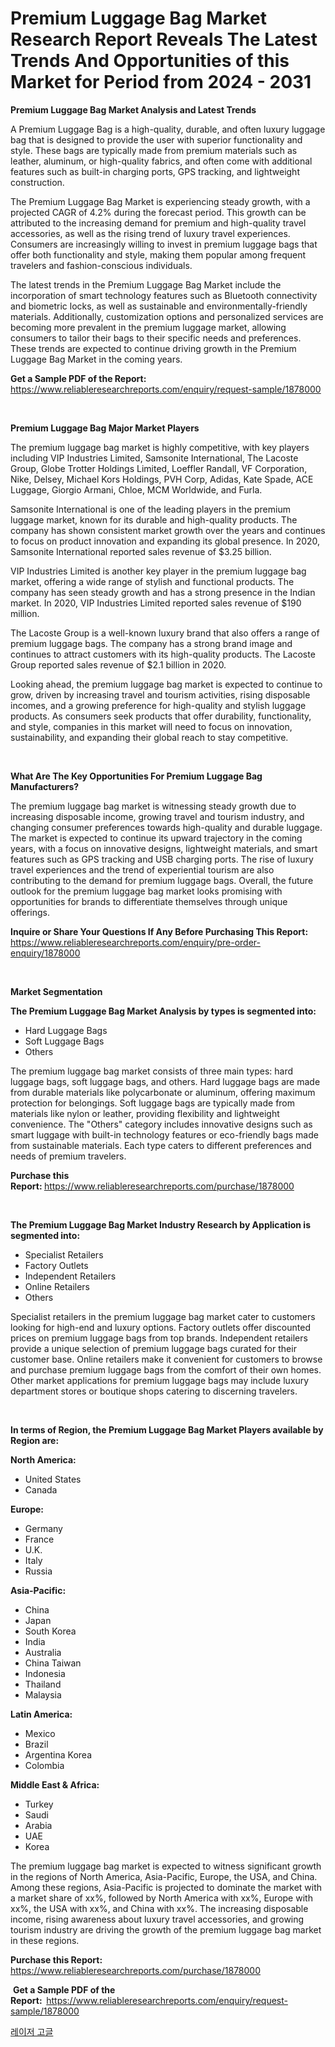 <p><h1>Premium Luggage Bag Market Research Report Reveals The Latest Trends And Opportunities of this Market for Period from 2024 - 2031</h1></p><p><strong>Premium Luggage Bag Market Analysis and Latest Trends</strong></p>
<p><p>A Premium Luggage Bag is a high-quality, durable, and often luxury luggage bag that is designed to provide the user with superior functionality and style. These bags are typically made from premium materials such as leather, aluminum, or high-quality fabrics, and often come with additional features such as built-in charging ports, GPS tracking, and lightweight construction.</p><p>The Premium Luggage Bag Market is experiencing steady growth, with a projected CAGR of 4.2% during the forecast period. This growth can be attributed to the increasing demand for premium and high-quality travel accessories, as well as the rising trend of luxury travel experiences. Consumers are increasingly willing to invest in premium luggage bags that offer both functionality and style, making them popular among frequent travelers and fashion-conscious individuals.</p><p>The latest trends in the Premium Luggage Bag Market include the incorporation of smart technology features such as Bluetooth connectivity and biometric locks, as well as sustainable and environmentally-friendly materials. Additionally, customization options and personalized services are becoming more prevalent in the premium luggage market, allowing consumers to tailor their bags to their specific needs and preferences. These trends are expected to continue driving growth in the Premium Luggage Bag Market in the coming years.</p></p>
<p><strong>Get a Sample PDF of the Report:&nbsp;</strong> <a href="https://www.reliableresearchreports.com/enquiry/request-sample/1878000">https://www.reliableresearchreports.com/enquiry/request-sample/1878000</a></p>
<p>&nbsp;</p>
<p><strong>Premium Luggage Bag Major Market Players</strong></p>
<p><p>The premium luggage bag market is highly competitive, with key players including VIP Industries Limited, Samsonite International, The Lacoste Group, Globe Trotter Holdings Limited, Loeffler Randall, VF Corporation, Nike, Delsey, Michael Kors Holdings, PVH Corp, Adidas, Kate Spade, ACE Luggage, Giorgio Armani, Chloe, MCM Worldwide, and Furla. </p><p>Samsonite International is one of the leading players in the premium luggage market, known for its durable and high-quality products. The company has shown consistent market growth over the years and continues to focus on product innovation and expanding its global presence. In 2020, Samsonite International reported sales revenue of $3.25 billion.</p><p>VIP Industries Limited is another key player in the premium luggage bag market, offering a wide range of stylish and functional products. The company has seen steady growth and has a strong presence in the Indian market. In 2020, VIP Industries Limited reported sales revenue of $190 million.</p><p>The Lacoste Group is a well-known luxury brand that also offers a range of premium luggage bags. The company has a strong brand image and continues to attract customers with its high-quality products. The Lacoste Group reported sales revenue of $2.1 billion in 2020.</p><p>Looking ahead, the premium luggage bag market is expected to continue to grow, driven by increasing travel and tourism activities, rising disposable incomes, and a growing preference for high-quality and stylish luggage products. As consumers seek products that offer durability, functionality, and style, companies in this market will need to focus on innovation, sustainability, and expanding their global reach to stay competitive.</p></p>
<p>&nbsp;</p>
<p><strong>What Are The Key Opportunities For Premium Luggage Bag Manufacturers?</strong></p>
<p><p>The premium luggage bag market is witnessing steady growth due to increasing disposable income, growing travel and tourism industry, and changing consumer preferences towards high-quality and durable luggage. The market is expected to continue its upward trajectory in the coming years, with a focus on innovative designs, lightweight materials, and smart features such as GPS tracking and USB charging ports. The rise of luxury travel experiences and the trend of experiential tourism are also contributing to the demand for premium luggage bags. Overall, the future outlook for the premium luggage bag market looks promising with opportunities for brands to differentiate themselves through unique offerings.</p></p>
<p><strong>Inquire or Share Your Questions If Any Before Purchasing This Report:</strong> <a href="https://www.reliableresearchreports.com/enquiry/pre-order-enquiry/1878000">https://www.reliableresearchreports.com/enquiry/pre-order-enquiry/1878000</a></p>
<p>&nbsp;</p>
<p><strong>Market Segmentation</strong></p>
<p><strong>The Premium Luggage Bag Market Analysis by types is segmented into:</strong></p>
<p><ul><li>Hard Luggage Bags</li><li>Soft Luggage Bags</li><li>Others</li></ul></p>
<p><p>The premium luggage bag market consists of three main types: hard luggage bags, soft luggage bags, and others. Hard luggage bags are made from durable materials like polycarbonate or aluminum, offering maximum protection for belongings. Soft luggage bags are typically made from materials like nylon or leather, providing flexibility and lightweight convenience. The "Others" category includes innovative designs such as smart luggage with built-in technology features or eco-friendly bags made from sustainable materials. Each type caters to different preferences and needs of premium travelers.</p></p>
<p><strong>Purchase this Report:&nbsp;</strong><a href="https://www.reliableresearchreports.com/purchase/1878000">https://www.reliableresearchreports.com/purchase/1878000</a></p>
<p>&nbsp;</p>
<p><strong>The Premium Luggage Bag Market Industry Research by Application is segmented into:</strong></p>
<p><ul><li>Specialist Retailers</li><li>Factory Outlets</li><li>Independent Retailers</li><li>Online Retailers</li><li>Others</li></ul></p>
<p><p>Specialist retailers in the premium luggage bag market cater to customers looking for high-end and luxury options. Factory outlets offer discounted prices on premium luggage bags from top brands. Independent retailers provide a unique selection of premium luggage bags curated for their customer base. Online retailers make it convenient for customers to browse and purchase premium luggage bags from the comfort of their own homes. Other market applications for premium luggage bags may include luxury department stores or boutique shops catering to discerning travelers.</p></p>
<p>&nbsp;</p>
<p><strong>In terms of Region, the Premium Luggage Bag Market Players available by Region are:</strong></p>
<p>
    <p> <strong> North America: </strong>
        <ul>
            <li>United States</li>
            <li>Canada</li>
        </ul>
        </p> 
    <p> <strong> Europe: </strong>
        <ul>
            <li>Germany</li>
            <li>France</li>
            <li>U.K.</li>
            <li>Italy</li>
            <li>Russia</li>
        </ul>
        </p> 
    <p> <strong> Asia-Pacific: </strong>
        <ul>
            <li>China</li>
            <li>Japan</li>
            <li>South Korea</li>
            <li>India</li>
            <li>Australia</li>
            <li>China Taiwan</li>
            <li>Indonesia</li>
            <li>Thailand</li>
            <li>Malaysia</li>
        </ul>
        </p> 
    <p> <strong> Latin America: </strong>
        <ul>
            <li>Mexico</li>
            <li>Brazil</li>
            <li>Argentina Korea</li>
            <li>Colombia</li>
        </ul>
        </p> 
    <p> <strong> Middle East & Africa: </strong>
        <ul>
            <li>Turkey</li>
            <li>Saudi</li>
            <li>Arabia</li>
            <li>UAE</li>
            <li>Korea</li>
        </ul>
    </p>
    </p>
<p><p>The premium luggage bag market is expected to witness significant growth in the regions of North America, Asia-Pacific, Europe, the USA, and China. Among these regions, Asia-Pacific is projected to dominate the market with a market share of xx%, followed by North America with xx%, Europe with xx%, the USA with xx%, and China with xx%. The increasing disposable income, rising awareness about luxury travel accessories, and growing tourism industry are driving the growth of the premium luggage bag market in these regions.</p></p>
<p><strong>Purchase this Report: </strong><a href="https://www.reliableresearchreports.com/purchase/1878000">https://www.reliableresearchreports.com/purchase/1878000</a></p>
<p>&nbsp;<strong>Get a Sample PDF of the Report:&nbsp;&nbsp;</strong><a href="https://www.reliableresearchreports.com/enquiry/request-sample/1878000">https://www.reliableresearchreports.com/enquiry/request-sample/1878000</a></p>
<p><strong></strong></p>
<p><p><a href="https://github.com/PercyHagernes9778/Market-Research-Report-List-1/blob/main/31167167560.md">레이저 고글</a></p></p>
